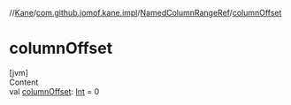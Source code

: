 //[Kane](../../index.md)/[com.github.jomof.kane.impl](../index.md)/[NamedColumnRangeRef](index.md)/[columnOffset](column-offset.md)



# columnOffset  
[jvm]  
Content  
val [columnOffset](column-offset.md): [Int](https://kotlinlang.org/api/latest/jvm/stdlib/kotlin/-int/index.html) = 0  



